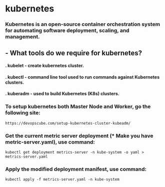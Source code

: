 # kubernetes
### Kubernetes is an open-source container orchestration system for automating software deployment, scaling, and management.

## - What tools do we require for kubernetes?
#### . kubelet - create kubernetes cluster.
#### . kubectl - command line tool used to run commands against Kubernetes clusters.
#### . kuberadm - used to build Kubernetes (K8s) clusters.

### To setup kubernetes both Master Node and Worker, go the following site:
```
https://devopscube.com/setup-kubernetes-cluster-kubeadm/
```
### Get the current metric server deployment (* Make you have metric-server.yaml), use command:
```
kubectl get deployment metrics-server -n kube-system -o yaml > metrics-server.yaml
```
### Apply the modified deployment manifest, use command:
```
kubectl apply -f metrics-server.yaml -n kube-system
```

